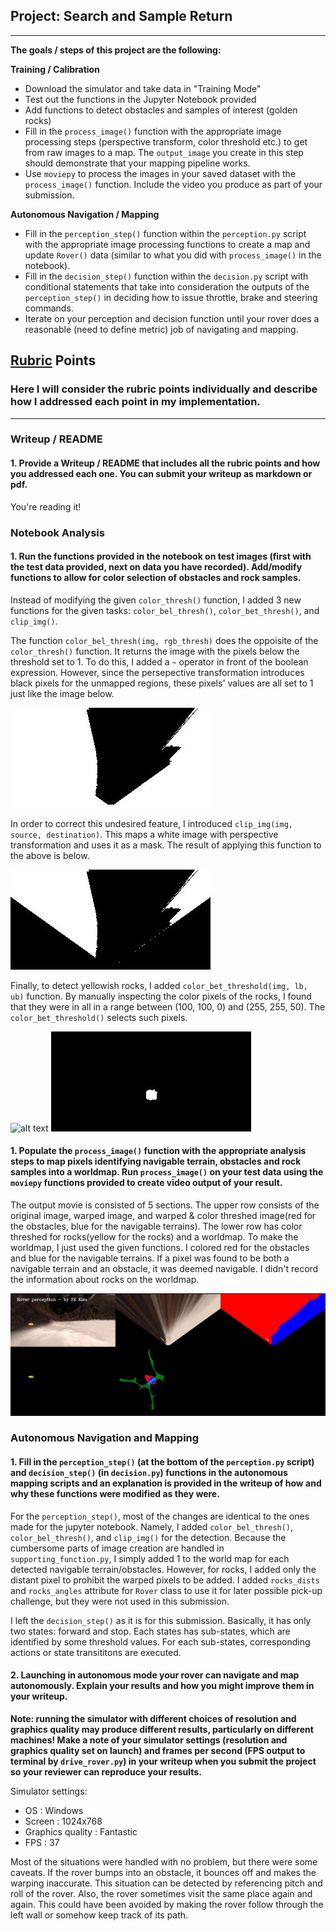 ## Project: Search and Sample Return

---


**The goals / steps of this project are the following:**

**Training / Calibration**

* Download the simulator and take data in "Training Mode"
* Test out the functions in the Jupyter Notebook provided
* Add functions to detect obstacles and samples of interest (golden rocks)
* Fill in the `process_image()` function with the appropriate image processing steps (perspective transform, color threshold etc.) to get from raw images to a map.  The `output_image` you create in this step should demonstrate that your mapping pipeline works.
* Use `moviepy` to process the images in your saved dataset with the `process_image()` function.  Include the video you produce as part of your submission.

**Autonomous Navigation / Mapping**

* Fill in the `perception_step()` function within the `perception.py` script with the appropriate image processing functions to create a map and update `Rover()` data (similar to what you did with `process_image()` in the notebook).
* Fill in the `decision_step()` function within the `decision.py` script with conditional statements that take into consideration the outputs of the `perception_step()` in deciding how to issue throttle, brake and steering commands.
* Iterate on your perception and decision function until your rover does a reasonable (need to define metric) job of navigating and mapping.

[//]: # (Image References)

[image1]: ./output/warped_threshed.jpg
[image2]: ./calibration_images/example_grid1.jpg
[image3]: ./calibration_images/example_rock1.jpg
[image4]: ./output/warped_threshed_obstacles.jpg
[image5]: ./output/warped_threshed_clipped_obstacles.jpg
[image6]: ./output/threshed_rock.jpg
[image7]: ./output/capture.JPG

## [Rubric](https://review.udacity.com/#!/rubrics/916/view) Points
### Here I will consider the rubric points individually and describe how I addressed each point in my implementation.

---
### Writeup / README

#### 1. Provide a Writeup / README that includes all the rubric points and how you addressed each one.  You can submit your writeup as markdown or pdf.

You're reading it!

### Notebook Analysis
#### 1. Run the functions provided in the notebook on test images (first with the test data provided, next on data you have recorded). Add/modify functions to allow for color selection of obstacles and rock samples.
Instead of modifying the given `color_thresh()` function, I added 3 new functions for the given tasks: `color_bel_thresh()`, `color_bet_thresh()`, and `clip_img()`.

The function `color_bel_thresh(img, rgb_thresh)` does the oppoisite of the `color_thresh()` function. It returns the image with the pixels below the threshold set to 1. To do this, I added a `~` operator in front of the boolean expression. However, since the persepective transformation introduces black pixels for the unmapped regions, these pixels' values are all set to 1 just like the image below.

![alt text][image4]

In order to correct this undesired feature, I introduced `clip_img(img, source, destination)`. This maps a white image with perspective transformation and uses it as a mask. The result of applying this function to the above is below.

![alt text][image5]

Finally, to detect yellowish rocks, I added `color_bet_threshold(img, lb, ub)` function. By manually inspecting the color pixels of the rocks, I found that they were in all in a range between (100, 100, 0) and (255, 255, 50). The `color_bet_threshold()` selects such pixels.

![alt text][image3]
![alt text][image6]

#### 1. Populate the `process_image()` function with the appropriate analysis steps to map pixels identifying navigable terrain, obstacles and rock samples into a worldmap.  Run `process_image()` on your test data using the `moviepy` functions provided to create video output of your result.

The output movie is consisted of 5 sections. The upper row consists of the original image, warped image, and warped & color threshed image(red for the obstacles, blue for the navigable terrains). The lower row has color threshed for rocks(yellow for the rocks) and a worldmap. To make the worldmap, I just used the given functions. I colored red for the obstacles and blue for the navigable terrains. If a pixel was found to be both a navigable terrain and an obstacle, it was deemed navigable. I didn't record the information about rocks on the worldmap.

![alt text][image7]

### Autonomous Navigation and Mapping

#### 1. Fill in the `perception_step()` (at the bottom of the `perception.py` script) and `decision_step()` (in `decision.py`) functions in the autonomous mapping scripts and an explanation is provided in the writeup of how and why these functions were modified as they were.

For the `perception_step()`, most of the changes are identical to the ones made for the jupyter notebook. Namely, I added `color_bel_thresh()`, `color_bel_thresh()`, and `clip_img()` for the detection. Because the cumbersome parts of image creation are handled in `supporting_function.py`, I simply added 1 to the world map for each detected navigable terrain/obstacles. However, for rocks, I added only the distant pixel to prohibit the warped pixels to be added. I added `rocks_dists` and `rocks_angles` attribute for `Rover` class to use it for later possible pick-up challenge, but they were not used in this submission.

I left the `decision_step()` as it is for this submission. Basically, it has only two states: forward and stop. Each states has sub-states, which are identified by some threshold values. For each sub-states, corresponding actions or state transititons are executed.

#### 2. Launching in autonomous mode your rover can navigate and map autonomously.  Explain your results and how you might improve them in your writeup.

**Note: running the simulator with different choices of resolution and graphics quality may produce different results, particularly on different machines!  Make a note of your simulator settings (resolution and graphics quality set on launch) and frames per second (FPS output to terminal by `drive_rover.py`) in your writeup when you submit the project so your reviewer can reproduce your results.**

Simulator settings:

  * OS : Windows
  * Screen : 1024x768
  * Graphics quality : Fantastic
  * FPS : 37

Most of the situations were handled with no problem, but there were some caveats. If the rover bumps into an obstacle, it bounces off and makes the warping inaccurate. This situation can be detected by referencing pitch and roll of the rover. Also, the rover sometimes visit the same place again and again. This could have been avoided by making the rover follow through the left wall or somehow keep track of its path.
